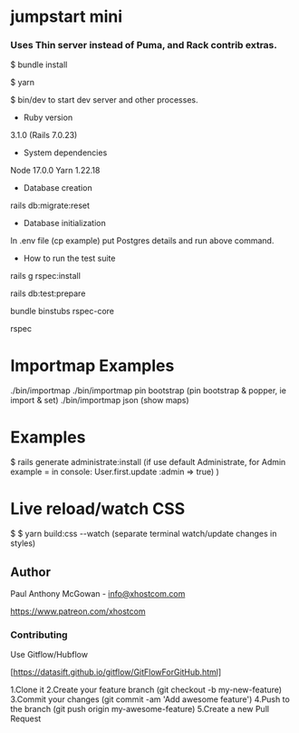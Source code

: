 # jumpstart mini

### Uses Thin server instead of Puma, and Rack contrib extras.

$ bundle install

$ yarn

$ bin/dev  to start dev server and other processes.

* Ruby version

3.1.0  (Rails 7.0.23)

* System dependencies

Node 17.0.0
Yarn 1.22.18

* Database creation

rails db:migrate:reset

* Database initialization

In .env file (cp example) put Postgres details and run above command.

* How to run the test suite

rails g rspec:install

rails db:test:prepare

bundle binstubs rspec-core 

rspec

# Importmap Examples 

 ./bin/importmap
 ./bin/importmap pin bootstrap  (pin bootstrap & popper, ie import & set)
 ./bin/importmap json (show maps)

# Examples

$ rails generate administrate:install (if use default Administrate, for Admin example = in console: User.first.update :admin => true) )

# Live reload/watch CSS

$ $ yarn build:css --watch (separate terminal watch/update changes in styles)

## Author

Paul Anthony McGowan - info@xhostcom.com

https://www.patreon.com/xhostcom

### Contributing ###

Use Gitflow/Hubflow

[https://datasift.github.io/gitflow/GitFlowForGitHub.html]

1.Clone it
2.Create your feature branch (git checkout -b my-new-feature)
3.Commit your changes (git commit -am 'Add awesome feature')
4.Push to the branch (git push origin my-awesome-feature)
5.Create a new Pull Request

